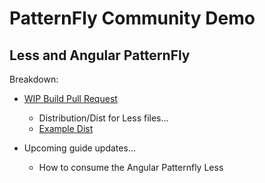 # PatternFly Community Demo

## Less and Angular PatternFly

Breakdown:
- [WIP Build Pull Request](https://github.com/patternfly/angular-patternfly/pull/464)
  - Distribution/Dist for Less files...
  - [Example Dist](https://github.com/cdcabrera/angular-patternfly/tree/BUILD-readme-4x-dist/dist)
  
- Upcoming guide updates...
  - How to consume the Angular Patternfly Less